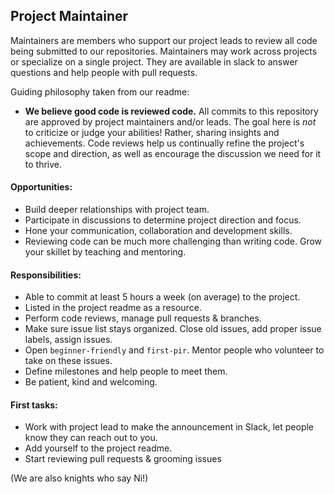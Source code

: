 ## Project Maintainer

Maintainers are members who support our project leads to review all code being submitted to our repositories. Maintainers may work across projects or specialize on a single project. They are available in slack to answer questions and help people with pull requests.

Guiding philosophy taken from our readme:
* **We believe good code is reviewed code.** All commits to this repository are approved by project maintainers and/or leads. The goal here is *not* to criticize or judge your abilities! Rather, sharing insights and achievements. Code reviews help us continually refine the project's scope and direction, as well as encourage the discussion we need for it to thrive.

#### Opportunities:
* Build deeper relationships with project team.
* Participate in discussions to determine project direction and focus.
* Hone your communication, collaboration and development skills.
* Reviewing code can be much more challenging than writing code. Grow your skillet by teaching and mentoring.

#### Responsibilities:
* Able to commit at least 5 hours a week (on average) to the project.
* Listed in the project readme as a resource.
* Perform code reviews, manage pull requests & branches.
* Make sure issue list stays organized. Close old issues, add proper issue labels, assign issues.
* Open `beginner-friendly` and `first-pir`. Mentor people who volunteer to take on these issues.
* Define milestones and help people to meet them.
* Be patient, kind and welcoming.

#### First tasks:
* Work with project lead to make the announcement in Slack, let people know they can reach out to you.
* Add yourself to the project readme.
* Start reviewing pull requests & grooming issues

(We are also knights who say Ni!)
